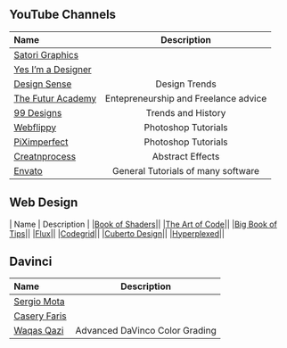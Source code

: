 ## YouTube Channels
| Name                                | Description                                          | 
|:----------------------------------- |:----------------------------------------------------:| 
|[Satori Graphics](https://www.youtube.com/channel/UCoeJKtPJLoIBqWq4o8TDLpA)||
|[Yes I’m a Designer](https://www.youtube.com/channel/UCT_of6HCtVZFpnnnLUeAGYA)||
|[Design Sense](https://www.youtube.com/c/DesignSense/videos)|Design Trends|
|[The Futur Academy](https://www.youtube.com/channel/UCqHuGF2axS8Yf89r1tUVS_A)|Entepreneurship and Freelance advice|
|[99 Designs](https://www.youtube.com/user/99designs/videos)|Trends and History|
|[Webflippy](https://www.youtube.com/@WebflippyOfficialPage/videos)|Photoshop Tutorials|
|[PiXimperfect ](https://www.youtube.com/channel/UCMrvLMUITAImCHMOhX88PYQ)|Photoshop Tutorials|
|[Creatnprocess](https://www.youtube.com/c/creatnprocess/featured)|Abstract Effects|
|[Envato ](https://www.youtube.com/c/envato/videos)|General Tutorials of many software|


## Web Design
| Name                                | Description                                          | 
|[Book of Shaders](https://thebookofshaders.com/02/)||
|[The Art of Code](https://www.youtube.com/c/TheArtofCodeIsCool/videos)||
|[Big Book of Tips](https://discoverthreejs.com/tips-and-tricks)||
|[Flux](https://www.youtube.com/c/FluxWithRanSegall/videos)||
|[Codegrid](https://www.youtube.com/channel/UC7pVho4O31FyfQsZdXWejEw)||
|[Cuberto Design](https://www.youtube.com/channel/UCzestFrXpwSGCfcbO2pObwQ)||
|[Hyperplexed](https://www.youtube.com/@Hyperplexed/videos)||

## Davinci
| Name                                | Description                                          | 
|:----------------------------------- |:----------------------------------------------------:| 
|[Sergio Mota](https://www.youtube.com/@CaseyFaris](https://www.youtube.com/@SergiomotaENG))||
|[Casery Faris](https://www.youtube.com/@CaseyFaris)||
|[Waqas Qazi](https://www.youtube.com/@theqazman/videos)|Advanced DaVinco Color Grading|
